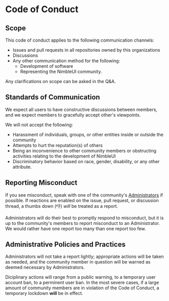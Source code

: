 # Code of Conduct

## Scope
This code of conduct applies to the following communication channels:
- Issues and pull requests in all repositories owned by this organizations
- Discussions
- Any other communication method for the following:
  - Development of software
  - Representing the NimbleUI community.

Any clarifications on scope can be asked in the Q&A.

## Standards of Communication

We expect all users to have constructive discussions between members,
and we expect members to gracefully accept other's viewpoints.

We will not accept the following:

- Harassment of individuals, groups, or other entities inside or outside the community
- Attempts to hurt the reputation(s) of others
- Being an inconvenience to other community members
  or obstructing activities relating to the development of NimbleUI
- Discriminatory behavior based on race, gender, disability, or any other attribute.

## Reporting Misconduct

If you see misconduct, speak with one of the community's [Administrators](ADMINISTRATORS.md) if possible.
If reactions are enabled on the issue, pull request, or discussion thread,
a thumbs down (:-1:) *will* be treated as a report.

Administrators will do their best to promptly respond to misconduct,
but it is up to the community's members to report misconduct to an Administrator.
We would rather have one report too many than one report too few.

## Administrative Policies and Practices

Administrators will not take a report lightly; appropriate actions will be taken as needed, and the community member in question will be warned as deemed necessary by Administrators.

Diciplinary actions will range from a public warning, to a temporary user account ban, to a perminent user ban.
In the most severe cases, if a large amount of community members are in violation of the Code of Conduct, a temporary lockdown **will** be in effect.
